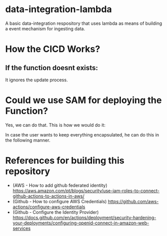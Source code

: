 # data-integration-lambda
A basic data-integration respository that uses lambda as means of building a event mechanism for ingesting data.


# How the CICD Works?

## If the function doesnt exists:
It ignores the update process.


# Could we use SAM for deploying the Function?
Yes, we can do that. This is how we would do it:

In case the user wants to keep everything encapsulated, he can do this in the following manner.



# References for building this repository

- (AWS - How to add github federated identity) https://aws.amazon.com/pt/blogs/security/use-iam-roles-to-connect-github-actions-to-actions-in-aws/
- (Github - How to configure AWS Credentials) 
https://github.com/aws-actions/configure-aws-credentials
- (Github - Configure the Identity Provider)
https://docs.github.com/en/actions/deployment/security-hardening-your-deployments/configuring-openid-connect-in-amazon-web-services